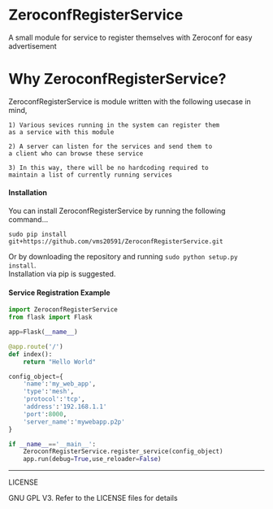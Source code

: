 # ZeroconfRegisterService

A small module for service to register themselves with Zeroconf for easy advertisement

# Why ZeroconfRegisterService?

ZeroconfRegisterService is module written with the following usecase in
mind,

    1) Various sevices running in the system can register them
    as a service with this module

    2) A server can listen for the services and send them to
    a client who can browse these service

    3) In this way, there will be no hardcoding required to
    maintain a list of currently running services

#### Installation

You can install ZeroconfRegisterService by running the following command...

`sudo pip install git+https://github.com/vms20591/ZeroconfRegisterService.git`

Or by downloading the repository and running `sudo python setup.py install`.  
Installation via pip is suggested.

#### Service Registration Example
`````python
import ZeroconfRegisterService
from flask import Flask

app=Flask(__name__)

@app.route('/')
def index():
    return "Hello World"

config_object={
    'name':'my_web_app',
    'type':'mesh',
    'protocol':'tcp',
    'address':'192.168.1.1'
    'port':8000,
    'server_name':'mywebapp.p2p'
}

if __name__=='__main__':
    ZeroconfRegisterService.register_service(config_object)
    app.run(debug=True,use_reloader=False)
`````

---------------------
LICENSE

GNU GPL V3. Refer to the LICENSE files for details
